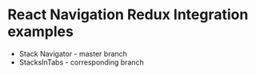 # React Navigation Redux Integration examples

- Stack Navigator - master branch
- StacksInTabs - corresponding branch 
